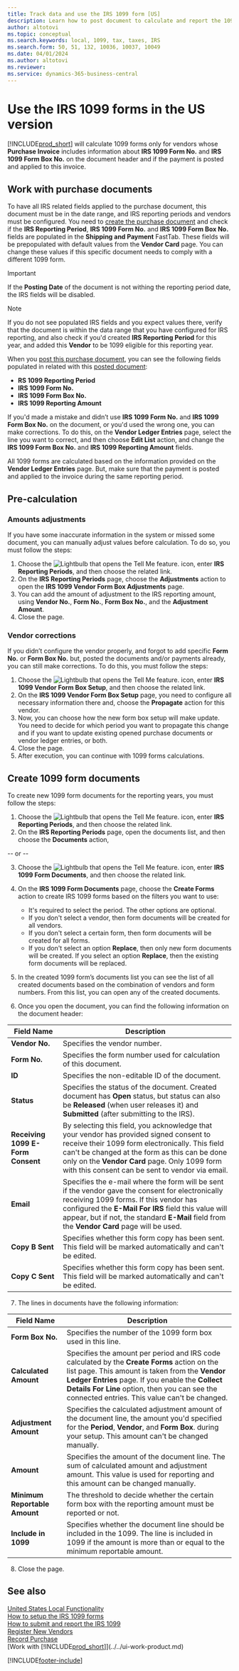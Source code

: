 ```yaml
---
title: Track data and use the IRS 1099 form [US]
description: Learn how to post document to calculate and report the 1099 tax forms so that you can submit the required reports.
author: altotovi
ms.topic: conceptual
ms.search.keywords: local, 1099, tax, taxes, IRS
ms.search.form: 50, 51, 132, 10036, 10037, 10049
ms.date: 04/01/2024
ms.author: altotovi
ms.reviewer: 
ms.service: dynamics-365-business-central
---
```


# Use the IRS 1099 forms in the US version  

[!INCLUDE[prod_short](../../includes/prod_short.md)] will calculate 1099 forms only for vendors whose **Purchase Invoice** includes information about **IRS 1099 Form No.** and **IRS 1099 Form Box No.** on the document header and if the payment is posted and applied to this invoice.  

## Work with purchase documents  

To have all IRS related fields applied to the purchase document, this document must be in the date range, and IRS reporting periods and vendors must be configured. You need to [create the purchase document](../../purchasing-how-record-purchases.md) and check if the **IRS Reporting Period**, **IRS 1099 Form No.** and **IRS 1099 Form Box No.** fields are populated in the **Shipping and Payment** FastTab. These fields will be prepopulated with default values from the **Vendor Card** page. You can change these values if this specific document needs to comply with a different 1099 form.  

> [!IMPORTANT]
> If the **Posting Date** of the document is not withing the reporting period date, the IRS fields will be disabled.  

> [!NOTE]
> If you do not see populated IRS fields and you expect values there, verify that the document is within the data range that you have configured for IRS reporting, and also check if you'd created **IRS Reporting Period** for this year, and added this **Vendor** to be 1099 eligible for this reporting year.  

When you [post this purchase document](../../purchasing-how-record-purchases.md), you can see the following fields populated in related with this [posted document](../../purchasing-how-record-purchases.md): 

- **RS 1099 Reporting Period**
- **IRS 1099 Form No.**
- **IRS 1099 Form Box No.**
- **IRS 1099 Reporting Amount**

If you'd made a mistake and didn’t use **IRS 1099 Form No.** and **IRS 1099 Form Box No.** on the document, or you'd used the wrong one, you can make corrections. To do this, on the **Vendor Ledger Entries** page, select the line you want to correct, and then choose **Edit List** action, and change the **IRS 1099 Form Box No.** and **IRS 1099 Reporting Amount** fields. 

All 1099 forms are calculated based on the information provided on the **Vendor Ledger Entries** page. But, make sure that the payment is posted and applied to the invoice during the same reporting period.  

## Pre-calculation  

### Amounts adjustments 

If you have some inaccurate information in the system or missed some document, you can manually adjust values before calculation. To do so, you must follow the steps: 

1. Choose the ![Lightbulb that opens the Tell Me feature.](../../media/ui-search/search_small.png "Tell me what you want to do") icon, enter **IRS Reporting Periods**, and then choose the related link.  
2. On the **IRS Reporting Periods** page, choose the **Adjustments** action to open the **IRS 1099 Vendor Form Box Adjustments** page.  
3. You can add the amount of adjustment to the IRS reporting amount, using **Vendor No.**, **Form No.**, **Form Box No.**, and the **Adjustment Amount**.
4. Close the page.

### Vendor corrections 

If you didn’t configure the vendor properly, and forgot to add specific **Form No.** or **Form Box No.** but, posted the documents and/or payments already, you can still make corrections. To do this, you must follow the steps:  

1. Choose the ![Lightbulb that opens the Tell Me feature.](../../media/ui-search/search_small.png "Tell me what you want to do") icon, enter **IRS 1099 Vendor Form Box Setup**, and then choose the related link.  
2. On the **IRS 1099 Vendor Form Box Setup** page, you need to configure all necessary information there and, choose the **Propagate** action for this vendor.   
3. Now, you can choose how the new form box setup will make update. You need to decide for which period you want to propagate this change and if you want to update existing opened purchase documents or vendor ledger entries, or both. 
4. Close the page.   
5. After execution, you can continue with 1099 forms calculations. 

## Create 1099 form documents 

To create new 1099 form documents for the reporting years, you must follow the steps:  

1. Choose the ![Lightbulb that opens the Tell Me feature.](../../media/ui-search/search_small.png "Tell me what you want to do") icon, enter **IRS Reporting Periods**, and then choose the related link.  
2. On the **IRS Reporting Periods** page, open the documents list, and then choose the **Documents** action, 

 -- or -- 

3. Choose the ![Lightbulb that opens the Tell Me feature.](../../media/ui-search/search_small.png "Tell me what you want to do") icon, enter **IRS 1099 Form Documents**, and then choose the related link. 
4. On the **IRS 1099 Form Documents** page, choose the **Create Forms** action to create IRS 1099 forms based on the filters you want to use:   

   - It's required to select the period. The other options are optional.  
   - If you don't select a vendor, then form documents will be created for all vendors. 
   - If you don't select a certain form, then form documents will be created for all forms. 
   - If you don't select an option **Replace**, then only new form documents will be created. If you select an option **Replace**, then the existing form documents will be replaced. 

5. In the created 1099 form’s documents list you can see the list of all created documents based on the combination of vendors and form numbers. From this list, you can open any of the created documents.  
6. Once you open the document, you can find the following information on the document header:  

|  Field Name  |  Description  |  
|--------|-----------------|  
| **Vendor No.** | Specifies the vendor number.  |
| **Form No.** | Specifies the form number used for calculation of this document. |
| **ID** | Specifies the non-editable ID of the document.  |
| **Status** | Specifies the status of the document. Created document has **Open** status, but status can also be **Released** (when user releases it) and **Submitted** (after submitting to the IRS). |
| **Receiving 1099 E-Form Consent** | By selecting this field, you acknowledge that your vendor has provided signed consent to receive their 1099 form electronically. This field can't be changed at the form as this can be done only on the **Vendor Card** page. Only 1099 form with this consent can be sent to vendor via email. |
| **Email** | Specifies the e-mail where the form will be sent if the vendor gave the consent for electronically receiving 1099 forms. If this vendor has configured the **E-Mail For IRS** field this value will appear, but if not, the standard **E-Mail** field from the **Vendor Card** page will be used.  |
| **Copy B Sent** | Specifies whether this form copy has been sent. This field will be marked automatically and can't be edited.  |
| **Copy C Sent** | Specifies whether this form copy has been sent. This field will be marked automatically and can't be edited.  |

7. The lines in documents have the following information:  

|  Field Name  |  Description  |  
|--------|---------------------|
| **Form Box No.** | Specifies the number of the 1099 form box used in this line.   |
| **Calculated Amount** | Specifies the amount per period and IRS code calculated by the **Create Forms** action on the list page. This amount is taken from the **Vendor Ledger Entries** page. If you enable the **Collect Details For Line** option, then you can see the connected entries. This value can't be changed. |
| **Adjustment Amount** | Specifies the calculated adjustment amount of the document line, the amount you'd specified for the **Period**, **Vendor**, and **Form Box**. during your setup. This amount can't be changed manually. |
| **Amount** | Specifies the amount of the document line. The sum of calculated amount and adjustment amount. This value is used for reporting and this amount can be changed manually.  |
| **Minimum Reportable Amount** | The threshold to decide whether the certain form box with the reporting amount must be reported or not.   |
| **Include in 1099** | Specifies whether the document line should be included in the 1099. The line is included in 1099 if the amount is more than or equal to the minimum reportable amount. |

8. Close the page.  

## See also 

[United States Local Functionality](united-states-local-functionality.md)    
[How to setup the IRS 1099 forms](../../UnitedStates/set-up-use-irs1099-form-v24.md)     
[How to submit and report the IRS 1099](how-to-1099-report.md)    
[Register New Vendors](../../purchasing-how-register-new-vendors.md)    
[Record Purchase](../../purchasing-how-record-purchases.md)    
[Work with [!INCLUDE[prod_short](../../includes/prod_short.md)]](../../ui-work-product.md)    

[!INCLUDE[footer-include](../../includes/footer-banner.md)]
